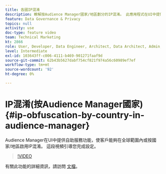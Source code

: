 ```yaml
---
title: 各國IP混淆
description: 瞭解按Audience Manager國家/地區劃分的IP混淆。 此應用程式在UI中提供自助服務功能，使客戶能夠在全球範圍內或按國家/地區啟用IP混淆。 這段視頻引導您完成設定。
feature: Data Governance & Privacy
topics: null
activity: use
doc-type: feature video
team: Technical Marketing
kt: 2866
role: User, Developer, Data Engineer, Architect, Data Architect, Admin, Leader
level: Intermediate
exl-id: 103643ff-c006-4111-b469-901271faaf9d
source-git-commit: 62b43b5627dabf754cf821f974a56c60989ef7ef
workflow-type: tm+mt
source-wordcount: '92'
ht-degree: 0%

---
```


# IP混淆(按Audience Manager國家) {#ip-obfuscation-by-country-in-audience-manager}

Audience Manager在UI中提供自助服務功能，使客戶能夠在全球範圍內或按國家/地區啟用IP混淆。 這段視頻引導您完成設定。

>[!VIDEO](https://video.tv.adobe.com/v/27218/?quality=9)

有關此功能的詳細資訊，請訪問 [文檔](https://experiencecloud.adobe.com/resources/help/en_US/aam/ip-obfuscation.html)。
